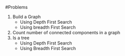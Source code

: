 #Problems

1. Build a Graph
    - Using Depth First Search
    - Using breadth First Search
2. Count number of connected components in a graph
3. Is a tree
    - Using Depth First Search
    - Using Breadth First Search
